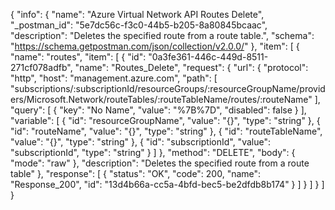 {
  "info": {
    "name": "Azure Virtual Network API Routes Delete",
    "_postman_id": "5e7dc56c-f3c0-44b5-b205-8a80845bcaac",
    "description": "Deletes the specified route from a route table.",
    "schema": "https://schema.getpostman.com/json/collection/v2.0.0/"
  },
  "item": [
    {
      "name": "routes",
      "item": [
        {
          "id": "0a3fe361-446c-449d-8511-271cf078adfb",
          "name": "Routes_Delete",
          "request": {
            "url": {
              "protocol": "http",
              "host": "management.azure.com",
              "path": [
                "subscriptions/:subscriptionId/resourceGroups/:resourceGroupName/providers/Microsoft.Network/routeTables/:routeTableName/routes/:routeName"
              ],
              "query": [
                {
                  "key": "No Name",
                  "value": "%7B%7D",
                  "disabled": false
                }
              ],
              "variable": [
                {
                  "id": "resourceGroupName",
                  "value": "{}",
                  "type": "string"
                },
                {
                  "id": "routeName",
                  "value": "{}",
                  "type": "string"
                },
                {
                  "id": "routeTableName",
                  "value": "{}",
                  "type": "string"
                },
                {
                  "id": "subscriptionId",
                  "value": "subscriptionId",
                  "type": "string"
                }
              ]
            },
            "method": "DELETE",
            "body": {
              "mode": "raw"
            },
            "description": "Deletes the specified route from a route table"
          },
          "response": [
            {
              "status": "OK",
              "code": 200,
              "name": "Response_200",
              "id": "13d4b66a-cc5a-4bfd-bec5-be2dfdb8b174"
            }
          ]
        }
      ]
    }
  ]
}